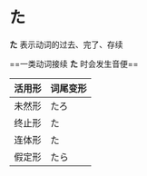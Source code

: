 # た

**た** 表示动词的过去、完了、存续  

==一类动词接续 **た** 时会发生音便==  

|活用形|词尾变形|
|-|-|
|未然形|たろ|
|终止形|た|
|连体形|た|
|假定形|たら|


